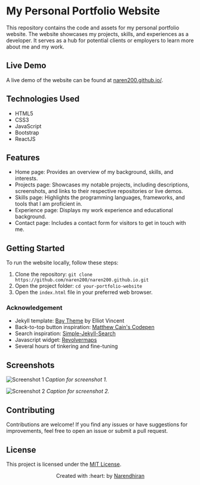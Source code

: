 # My Personal Portfolio Website

This repository contains the code and assets for my personal portfolio website. The website showcases my projects, skills, and experiences as a developer. It serves as a hub for potential clients or employers to learn more about me and my work.

## Live Demo

A live demo of the website can be found at [naren200.github.io/](https://naren200.github.io/).

## Technologies Used

- HTML5
- CSS3
- JavaScript
- Bootstrap 
- ReactJS

## Features

- Home page: Provides an overview of my background, skills, and interests.
- Projects page: Showcases my notable projects, including descriptions, screenshots, and links to their respective repositories or live demos.
- Skills page: Highlights the programming languages, frameworks, and tools that I am proficient in.
- Experience page: Displays my work experience and educational background.
- Contact page: Includes a contact form for visitors to get in touch with me.

## Getting Started

To run the website locally, follow these steps:

1. Clone the repository: `git clone https://github.com/naren200/naren200.github.io.git`
2. Open the project folder: `cd your-portfolio-website`
3. Open the `index.html` file in your preferred web browser.


### Acknowledgement
- Jekyll template: [Bay Theme](https://github.com/eliottvincent/bay) by Elliot Vincent
- Back-to-top button inspiration: [Matthew Cain's Codepen](https://codepen.io/matthewcain/pen/ZepbeR)
- Search inspiration: [Simple-Jekyll-Search](https://github.com/christian-fei/Simple-Jekyll-Search)
- Javascript widget: [Revolvermaps](https://www.revolvermaps.com/)
- Several hours of tinkering and fine-tuning




## Screenshots

![Screenshot 1](/screenshots/screenshot1.png)
*Caption for screenshot 1.*

![Screenshot 2](/screenshots/screenshot2.png)
*Caption for screenshot 2.*

## Contributing

Contributions are welcome! If you find any issues or have suggestions for improvements, feel free to open an issue or submit a pull request.

## License

This project is licensed under the [MIT License](LICENSE).

<p align='center'>Created with :heart: by <a href="https://www.linkedin.com/in/narendhiran2000/">Narendhiran</a></p>
